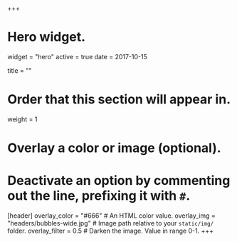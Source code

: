 +++
# Hero widget.
widget = "hero"
active = true
date = 2017-10-15

title = ""

# Order that this section will appear in.
weight = 1

# Overlay a color or image (optional).
#   Deactivate an option by commenting out the line, prefixing it with `#`.
[header]
  overlay_color = "#666"  # An HTML color value.
  overlay_img = "headers/bubbles-wide.jpg"  # Image path relative to your `static/img/` folder.
  overlay_filter = 0.5  # Darken the image. Value in range 0-1.
+++

<span id="citation"></span>

<script type="text/javascript">
  (function defer() {
    if (window.jQuery) {
      jQuery(document).ready(function(){
        displayRandomCitation();
      });
    } else {
      setTimeout(function() { defer() }, 50);
    }
  })();  
  function displayRandomCitation() {
    $.getJSON('/resources/citations.json').done(function (citations) {
      $('#citation').text(citations[Math.floor(Math.random() * citations.length)]);
    });    
}  
</script>